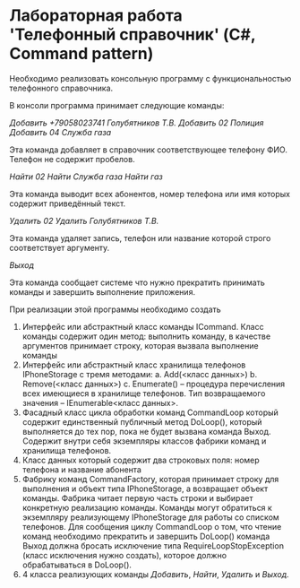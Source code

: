 # Лабораторная работа 'Телефонный справочник' (C#, Command pattern)

Необходимо реализовать консольную программу с функциональностью телефонного справочника.

В консоли программа принимает следующие команды:

*Добавить +79058023741 Голубятников Т.В.*<return>
*Добавить 02 Полиция*<return>
*Добавить 04 Служба газа*

Эта команда добавляет в справочник соответствующее телефону ФИО. Телефон не содержит пробелов.

*Найти 02*<return>
*Найти Служба газа*<return>
*Найти газ*

Эта команда выводит всех абонентов, номер телефона или имя которых содержит приведённый текст.

*Удалить 02*<return>
*Удалить Голубятников Т.В.*

Эта команда удаляет запись, телефон или название которой строго соответствует аргументу.

*Выход*

Эта команда сообщает системе что нужно прекратить принимать команды и завершить выполнение приложения.

При реализации этой программы необходимо создать

1.	Интерфейс или абстрактный класс команды ICommand. Класс команды содержит один метод: выполнить команду, в качестве аргументов принимает строку, которая вызвала выполнение команды<return>
2.	Интерфейс или абстрактный класс хранилища телефонов IPhoneStorage с тремя методами:<return>
a.	Add(<класс данных>)<return>
b.	Remove(<класс данных>)<return>
c.	Enumerate() – процедура перечисления всех имеющиеся в хранилище телефонов. Тип возвращаемого значения – IEnumerable<класс данных>.<return>
3.	Фасадный класс цикла обработки команд CommandLoop который содержит единственный публичный метод DoLoop(), который выполняется до тех пор, пока не будет вызвана команда Выход. Содержит внутри себя экземпляры классов фабрики команд и хранилища телефонов.<return>
4.	Класс данных который содержит два строковых поля: номер телефона и название абонента<return>
5.	Фабрику команд CommandFactory, которая принимает строку для выполнения и объект типа IPhoneStorage, а возвращает объект команды.
Фабрика читает первую часть строки и выбирает конкретную реализацию команды. Команды могут обратиться к экземпляру реализующему IPhoneStorage для работы со списком телефонов. Для сообщения циклу CommandLoop о том, что чтение команд необходимо прекратить и завершить DoLoop() команда Выход должна бросать исключение типа RequireLoopStopException (класс исключения нужно создать), которое должно обрабатываться в DoLoop().<return>
6.	4 класса реализующих команды *Добавить*, *Найти*, *Удалить* и *Выход*.
